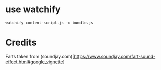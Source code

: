 # use watchify
```shell
watchify content-script.js -o bundle.js
```

# Credits
Farts taken from (soundjay.com)[https://www.soundjay.com/fart-sound-effect.html#google_vignette]